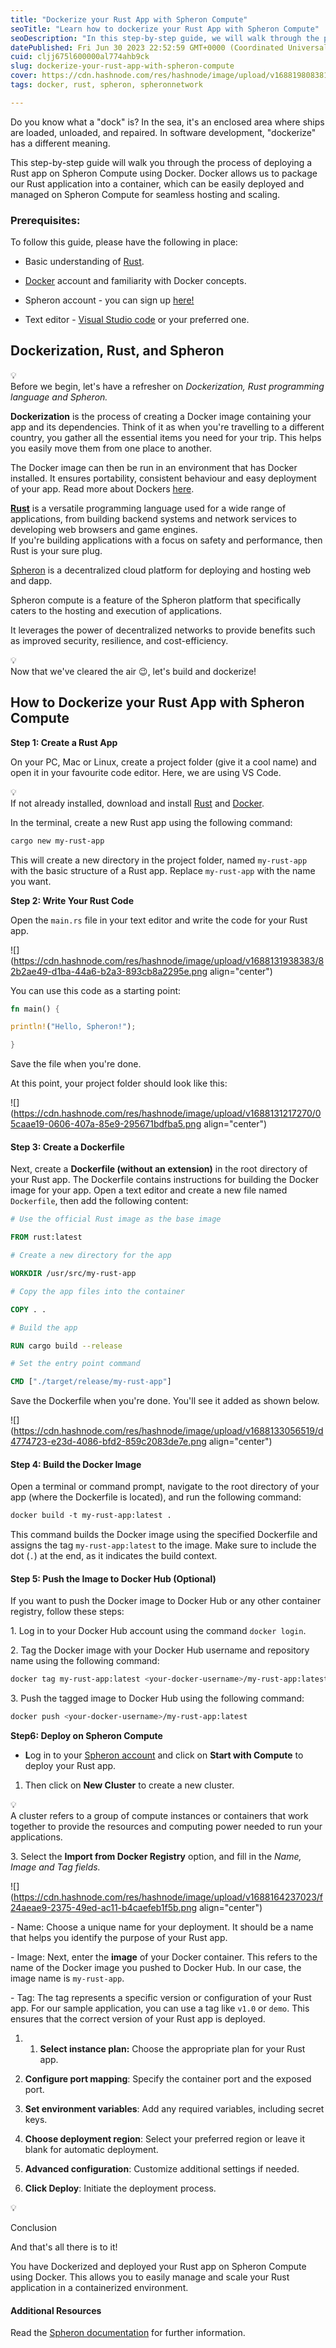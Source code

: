 ```yaml
---
title: "Dockerize your Rust App with Spheron Compute"
seoTitle: "Learn how to dockerize your Rust App with Spheron Compute"
seoDescription: "In this step-by-step guide, we will walk through the process of deploying a Rust app on Spheron Compute using Docker."
datePublished: Fri Jun 30 2023 22:52:59 GMT+0000 (Coordinated Universal Time)
cuid: cljj675l600000al774ahb9ck
slug: dockerize-your-rust-app-with-spheron-compute
cover: https://cdn.hashnode.com/res/hashnode/image/upload/v1688198083812/4f4894a0-f87b-4e42-b7ae-5d67de2b7a1f.png
tags: docker, rust, spheron, spheronnetwork

---
```


Do you know what a "dock" is? In the sea, it's an enclosed area where ships are loaded, unloaded, and repaired. In software development, "dockerize" has a different meaning.

This step-by-step guide will walk you through the process of deploying a Rust app on Spheron Compute using Docker. Docker allows us to package our Rust application into a container, which can be easily deployed and managed on Spheron Compute for seamless hosting and scaling.

### Prerequisites:

To follow this guide, please have the following in place:

* Basic understanding of [Rust](https://www.rust-lang.org/).
    
* [Docker](https://www.docker.com/) account and familiarity with Docker concepts.
    
* Spheron account - you can sign up [here!](https://spheron.network/)
    
* Text editor - [Visual Studio code](https://code.visualstudio.com/) or your preferred one.
    

## Dockerization, Rust, and Spheron

<div data-node-type="callout">
<div data-node-type="callout-emoji">💡</div>
<div data-node-type="callout-text">Before we begin, let's have a refresher on <em>Dockerization, Rust programming language and Spheron.</em></div>
</div>

**Dockerization** is the process of creating a Docker image containing your app and its dependencies. Think of it as when you're travelling to a different country, you gather all the essential items you need for your trip. This helps you easily move them from one place to another.

The Docker image can then be run in an environment that has Docker installed. It ensures portability, consistent behaviour and easy deployment of your app. Read more about Dockers [here](https://medium.com/uptime-99/the-benefits-of-using-docker-for-development-and-operations-2c5256ad89bc).

[**Rust**](https://www.rust-lang.org/) is a versatile programming language used for a wide range of applications, from building backend systems and network services to developing web browsers and game engines.  
If you're building applications with a focus on safety and performance, then Rust is your sure plug.

[Spheron](https://spheron.network/) is a decentralized cloud platform for deploying and hosting web and dapp.

Spheron compute is a feature of the Spheron platform that specifically caters to the hosting and execution of applications.

It leverages the power of decentralized networks to provide benefits such as improved security, resilience, and cost-efficiency.

<div data-node-type="callout">
<div data-node-type="callout-emoji">💡</div>
<div data-node-type="callout-text">Now that we've cleared the air 😉, let's build and dockerize!</div>
</div>

## How to Dockerize your Rust App with Spheron Compute

**Step 1: Create a Rust App**

On your PC, Mac or Linux, create a project folder (give it a cool name) and open it in your favourite code editor. Here, we are using VS Code.

<div data-node-type="callout">
<div data-node-type="callout-emoji">💡</div>
<div data-node-type="callout-text">If not already installed, download and install <a target="_blank" rel="noopener noreferrer nofollow" href="https://www.rust-lang.org/tools/install" style="pointer-events: none">Rust</a> and <a target="_blank" rel="noopener noreferrer nofollow" href="https://www.docker.com/get-started/" style="pointer-events: none">Docker</a>.</div>
</div>

In the terminal, create a new Rust app using the following command:

```bash
cargo new my-rust-app
```

This will create a new directory in the project folder, named `my-rust-app` with the basic structure of a Rust app. Replace `my-rust-app` with the name you want.

**Step 2: Write Your Rust Code**

Open the `main.rs` file in your text editor and write the code for your Rust app.

![](https://cdn.hashnode.com/res/hashnode/image/upload/v1688131938383/82b2ae49-d1ba-44a6-b2a3-893cb8a2295e.png align="center")

You can use this code as a starting point:

```rust
fn main() {

println!("Hello, Spheron!");

}
```

Save the file when you're done.

At this point, your project folder should look like this:

![](https://cdn.hashnode.com/res/hashnode/image/upload/v1688131217270/05caae19-0606-407a-85e9-295671bdfba5.png align="center")

#### Step 3: Create a Dockerfile

Next, create a **Dockerfile (without an extension)** in the root directory of your Rust app. The Dockerfile contains instructions for building the Docker image for your app. Open a text editor and create a new file named `Dockerfile`, then add the following content:

```dockerfile
# Use the official Rust image as the base image

FROM rust:latest

# Create a new directory for the app

WORKDIR /usr/src/my-rust-app

# Copy the app files into the container

COPY . .

# Build the app

RUN cargo build --release

# Set the entry point command

CMD ["./target/release/my-rust-app"]
```

Save the Dockerfile when you're done. You'll see it added as shown below.

![](https://cdn.hashnode.com/res/hashnode/image/upload/v1688133056519/d4774723-e23d-4086-bfd2-859c2083de7e.png align="center")

#### Step 4: Build the Docker Image

Open a terminal or command prompt, navigate to the root directory of your app (where the Dockerfile is located), and run the following command:

```dockerfile
docker build -t my-rust-app:latest .
```

This command builds the Docker image using the specified Dockerfile and assigns the tag `my-rust-app:latest` to the image. Make sure to include the dot (`.`) at the end, as it indicates the build context.

#### Step 5: Push the Image to Docker Hub (Optional)

If you want to push the Docker image to Docker Hub or any other container registry, follow these steps:

1\. Log in to your Docker Hub account using the command `docker login`.

2\. Tag the Docker image with your Docker Hub username and repository name using the following command:

```bash
docker tag my-rust-app:latest <your-docker-username>/my-rust-app:latest
```

3\. Push the tagged image to Docker Hub using the following command:

```bash
docker push <your-docker-username>/my-rust-app:latest
```

**Step6: Deploy on Spheron Compute**

* **L**og in to your [Spheron account](https://spheron.network) and click on **Start with Compute** to deploy your Rust app.
    

1. Then click on **New Cluster** to create a new cluster.
    

<div data-node-type="callout">
<div data-node-type="callout-emoji">💡</div>
<div data-node-type="callout-text">A cluster refers to a group of compute instances or containers that work together to provide the resources and computing power needed to run your applications.</div>
</div>

3\. Select the **Import from Docker Registry** option, and fill in the *Name, Image and Tag fields.*

![](https://cdn.hashnode.com/res/hashnode/image/upload/v1688164237023/f24aeae9-2375-49ed-ac11-b4caefeb1f5b.png align="center")

\- Name: Choose a unique name for your deployment. It should be a name that helps you identify the purpose of your Rust app.

\- Image: Next, enter the **image** of your Docker container. This refers to the name of the Docker image you pushed to Docker Hub. In our case, the image name is `my-rust-app`.

\- Tag: The tag represents a specific version or configuration of your Rust app. For our sample application, you can use a tag like `v1.0` or `demo`. This ensures that the correct version of your Rust app is deployed.

1. 1. **Select instance plan:** Choose the appropriate plan for your Rust app.
        
2. **Configure port mapping**: Specify the container port and the exposed port.
    
3. **Set environment variables**: Add any required variables, including secret keys.
    
4. **Choose deployment region**: Select your preferred region or leave it blank for automatic deployment.
    
5. **Advanced configuration**: Customize additional settings if needed.
    
6. **Click Deploy**: Initiate the deployment process.
    

💡

Conclusion

And that's all there is to it!

You have Dockerized and deployed your Rust app on Spheron Compute using Docker. This allows you to easily manage and scale your Rust application in a containerized environment.

#### Additional Resources

Read the [Spheron documentation](https://docs.spheron.network) for further information.